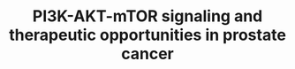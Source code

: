 ---
annotations:
- id: PW:0000003
  parent: signaling pathway
  type: Pathway Ontology
  value: signaling pathway
- id: DOID:10283
  parent: disease of cellular proliferation
  type: Disease Ontology
  value: prostate cancer
- id: PW:0000013
  parent: disease pathway
  type: Pathway Ontology
  value: disease pathway
- id: PW:0000595
  parent: signaling pathway
  type: Pathway Ontology
  value: phosphatidylinositol 3-kinase signaling pathway
- id: PW:0000232
  parent: signaling pathway
  type: Pathway Ontology
  value: phosphatidylinositol 3-kinase-Akt signaling pathway
- id: PW:0000605
  parent: disease pathway
  type: Pathway Ontology
  value: cancer pathway
authors:
- AARandCo
- Fehrhart
- AlexanderPico
- Khanspers
- Mkutmon
- MaintBot
- Liling
- DeSl
- Eweitz
citedin:
- link: PMC9440113
  title: Machine learning and bioinformatics to identify 8 autophagy-related biomarkers
    and construct gene regulatory networks in dilated cardiomyopathy (2022)
- link: PMC7925531
  title: Identification of candidate genes and pathways in retinopathy of prematurity
    by whole exome sequencing of preterm infants enriched in phenotypic extremes (2021)
- link: PMC12034932
  title: Global analysis of actionable genomic alterations in thyroid cancer and precision-based
    pharmacogenomic strategies
communities:
- CPTAC
- PancCanNet
description: This pathway is based on figure 1 from Merritt et al. (See Bibliography).
  The PI3K-AKT-mTOR signaling pathway has been shown to have a significant correlation
  with the development of castration-resistant prostate cancer. The signaling pathway
  regulates many cellular processes such as protein synthesis, proliferation, survival,
  metabolism, and differentiation, all factors that would increase a cancerous cell's
  ability to survive. Scientists have explored the use of various inhibitors for different
  parts of the signaling pathway, and have been faced with varying success.    Proteins
  on this pathway have targeted assays available via the [CPTAC Assay Portal](https://assays.cancer.gov/available_assays?wp_id=WP3844).
last-edited: 2025-03-03
ndex: ca2581fe-8b67-11eb-9e72-0ac135e8bacf
organisms:
- Homo sapiens
redirect_from:
- /index.php/Pathway:WP3844
- /instance/WP3844
- /instance/WP3844_r137124
revision: r137124
schema-jsonld:
- '@context': https://schema.org/
  '@id': https://wikipathways.github.io/pathways/WP3844.html
  '@type': Dataset
  creator:
    '@type': Organization
    name: WikiPathways
  description: This pathway is based on figure 1 from Merritt et al. (See Bibliography).
    The PI3K-AKT-mTOR signaling pathway has been shown to have a significant correlation
    with the development of castration-resistant prostate cancer. The signaling pathway
    regulates many cellular processes such as protein synthesis, proliferation, survival,
    metabolism, and differentiation, all factors that would increase a cancerous cell's
    ability to survive. Scientists have explored the use of various inhibitors for
    different parts of the signaling pathway, and have been faced with varying success.    Proteins
    on this pathway have targeted assays available via the [CPTAC Assay Portal](https://assays.cancer.gov/available_assays?wp_id=WP3844).
  keywords:
  - 4EBP1
  - AKT
  - ATG13
  - BAD
  - FIP200
  - FOXO1
  - FOXO3
  - FOXO4
  - GRB10
  - GSK3B
  - HRAS
  - KRAS
  - MAPKAP1
  - MLST8
  - MTOR
  - NRAS
  - PDK1
  - PIK3CA
  - PIK3CB
  - PIK3CG
  - PIK3R1
  - PIK3R2
  - PIK3R3
  - PIP2
  - PIP3
  - PTEN
  - RAPTOR
  - RHEB
  - RICTOR
  - S6K1
  - TFEB
  - TSC2
  - ULK1
  - eNOS
  - p27
  license: CC0
  name: PI3K-AKT-mTOR signaling and therapeutic opportunities in prostate cancer
seo: CreativeWork
title: PI3K-AKT-mTOR signaling and therapeutic opportunities in prostate cancer
wpid: WP3844
---